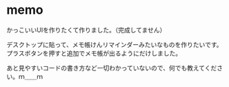 # memo

かっこいいUIを作りたくて作りました。（完成してません）

デスクトップに貼って、メモ帳けんリマインダーみたいなものを作りたいです。
プラスボタンを押すと追加でメモ帳が出るようにだけしました。

あと見やすいコードの書き方など一切わかっていないので、何でも教えてください。ｍ＿＿ｍ